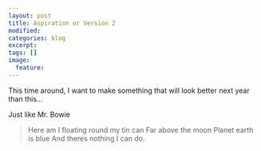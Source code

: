 ```yaml
---
layout: post
title: Aspiration or Version 2
modified:
categories: blog
excerpt:
tags: []
image:
  feature:
---
```

This time around, I want to make something that will look better next year than this...

Just like Mr. Bowie
<blockquote>Here am I floating round my tin can
Far above the moon
Planet earth is blue
And theres nothing I can do.</blockquote>